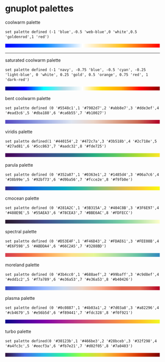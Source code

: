
# gnuplot palettes


coolwarm palette
```
set palette defined (-1 'blue',-0.5 'web-blue',0 'white',0.5 'goldenrod',1 'red')
```
![coolwarm palette](./palettes/coolwarm.png)

---

saturated coolwarm palette
```
set palette defined (-1 'navy', -0.75 'blue', -0.5 'cyan', -0.25 'light-blue', 0 'white', 0.25 'gold', 0.5 'orange', 0.75 'red', 1 'dark-red')
```
![saturated coolwarm palette](./palettes/saturated-coolwarm.png)


bent coolwarm palette
```
set palette defined (0 '#5548c1',1 '#7982d7',2 '#abb8e7',3 '#dde3ef',4 '#ead3c6',5 '#dba188',6 '#ca6b55',7 '#b10027')
```
![bent coolwarm palette](./palettes/bent-coolwarm.png)


viridis palette
```
set palette defined(1 '#440154',2 '#472c7a',3 '#3b518b',4 '#2c718e',5 '#27ad81',6 '#5cc863',7 '#aadc32',8 '#fde725')
```
![viridis palette](./palettes/viridis.png)


parula palette
```
set palette defined (0 '#352a87',1 '#0363e1',2 '#1485d4',3 '#06a7c6',4 '#38b99e',5 '#92bf73',6 '#d9ba56',7 '#fcce2e',8 '#f9fb0e')
```
![parula palette](./palettes/parula.png)


cmocean palette
```
set palette defined (0 '#281A2C',1 '#3B315A',2 '#404C8B',3 '#3F6E97',4 '#488E9E',5 '#55AEA3',6 '#78CEA3',7 '#BBE6AC',8 '#FDFECC')
```
![cmocean palette](./palettes/cmocean.png)


spectral palette
```
set palette defined (0 '#D53E4F',1 '#F46D43',2 '#FDAE61',3 '#FEE08B',4 '#E6F598',5 '#ABDDA4',6 '#66C2A5',7 '#3288BD')
```
![spectral palette](./palettes/spectral.png)


moreland palette
```
set palette defined (0 '#3b4cc0',1 '#688aef',2 '#99baff',3 '#c9d8ef',4 '#edd1c2',5 '#f7a789',6 '#e36a53',7 '#e36a53',8 '#b40426')
```
![moreland palette](./palettes/moreland.png)


plasma palette
```
set palette defined (0 '#0c0887',1 '#4b03a1',2 '#7d03a8',3 '#a82296',4 '#cb4679',5 '#e56b5d',6 '#f89441',7 '#fdc328',8 '#f0f921')
```
![plasma palette](./palettes/plasma.png)

turbo palette
```
set palette defined(0 '#30123b',1 '#466be3',2 '#28bceb',3 '#32f298',4 '#a4fc3c',5 '#eecf3a',6 '#fb7e21',7 '#d02f05',8 '#7a0403') 
```
![turbo palette](./palettes/turbo.png)
